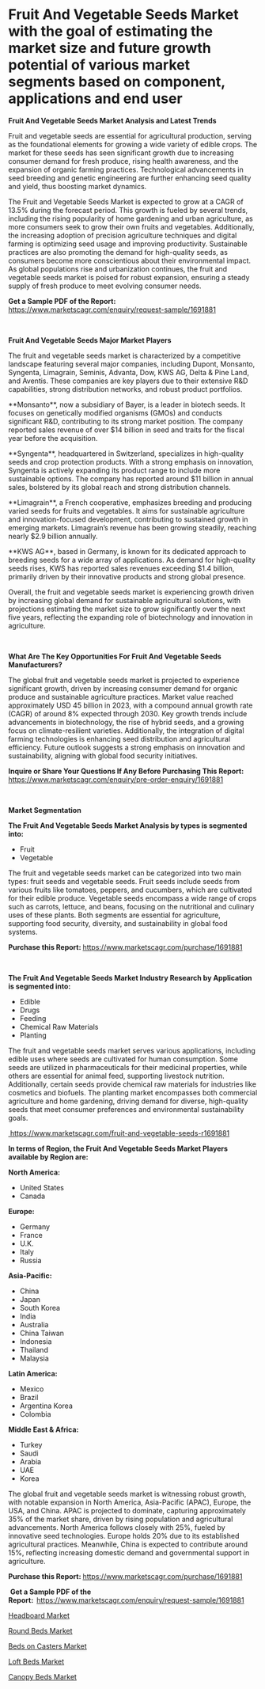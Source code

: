 <p><h1>Fruit And Vegetable Seeds Market with the goal of estimating the market size and future growth potential of various market segments based on component, applications and end user</h1></p><p><strong>Fruit And Vegetable Seeds Market Analysis and Latest Trends</strong></p>
<p><p>Fruit and vegetable seeds are essential for agricultural production, serving as the foundational elements for growing a wide variety of edible crops. The market for these seeds has seen significant growth due to increasing consumer demand for fresh produce, rising health awareness, and the expansion of organic farming practices. Technological advancements in seed breeding and genetic engineering are further enhancing seed quality and yield, thus boosting market dynamics.</p><p>The Fruit and Vegetable Seeds Market is expected to grow at a CAGR of 13.5% during the forecast period. This growth is fueled by several trends, including the rising popularity of home gardening and urban agriculture, as more consumers seek to grow their own fruits and vegetables. Additionally, the increasing adoption of precision agriculture techniques and digital farming is optimizing seed usage and improving productivity. Sustainable practices are also promoting the demand for high-quality seeds, as consumers become more conscientious about their environmental impact. As global populations rise and urbanization continues, the fruit and vegetable seeds market is poised for robust expansion, ensuring a steady supply of fresh produce to meet evolving consumer needs.</p></p>
<p><strong>Get a Sample PDF of the Report:&nbsp;</strong> <a href="https://www.marketscagr.com/enquiry/request-sample/1691881?utm_campaign=1591&utm_medium=2&utm_source=Github&utm_content=ia&utm_term=18102024&utm_id=fruit-and-vegetable-seeds">https://www.marketscagr.com/enquiry/request-sample/1691881</a></p>
<p>&nbsp;</p>
<p><strong>Fruit And Vegetable Seeds Major Market Players</strong></p>
<p><p>The fruit and vegetable seeds market is characterized by a competitive landscape featuring several major companies, including Dupont, Monsanto, Syngenta, Limagrain, Seminis, Advanta, Dow, KWS AG, Delta & Pine Land, and Aventis. These companies are key players due to their extensive R&D capabilities, strong distribution networks, and robust product portfolios.</p><p>**Monsanto**, now a subsidiary of Bayer, is a leader in biotech seeds. It focuses on genetically modified organisms (GMOs) and conducts significant R&D, contributing to its strong market position. The company reported sales revenue of over $14 billion in seed and traits for the fiscal year before the acquisition.</p><p>**Syngenta**, headquartered in Switzerland, specializes in high-quality seeds and crop protection products. With a strong emphasis on innovation, Syngenta is actively expanding its product range to include more sustainable options. The company has reported around $11 billion in annual sales, bolstered by its global reach and strong distribution channels.</p><p>**Limagrain**, a French cooperative, emphasizes breeding and producing varied seeds for fruits and vegetables. It aims for sustainable agriculture and innovation-focused development, contributing to sustained growth in emerging markets. Limagrain’s revenue has been growing steadily, reaching nearly $2.9 billion annually.</p><p>**KWS AG**, based in Germany, is known for its dedicated approach to breeding seeds for a wide array of applications. As demand for high-quality seeds rises, KWS has reported sales revenues exceeding $1.4 billion, primarily driven by their innovative products and strong global presence.</p><p>Overall, the fruit and vegetable seeds market is experiencing growth driven by increasing global demand for sustainable agricultural solutions, with projections estimating the market size to grow significantly over the next five years, reflecting the expanding role of biotechnology and innovation in agriculture.</p></p>
<p>&nbsp;</p>
<p><strong>What Are The Key Opportunities For Fruit And Vegetable Seeds Manufacturers?</strong></p>
<p><p>The global fruit and vegetable seeds market is projected to experience significant growth, driven by increasing consumer demand for organic produce and sustainable agriculture practices. Market value reached approximately USD 45 billion in 2023, with a compound annual growth rate (CAGR) of around 8% expected through 2030. Key growth trends include advancements in biotechnology, the rise of hybrid seeds, and a growing focus on climate-resilient varieties. Additionally, the integration of digital farming technologies is enhancing seed distribution and agricultural efficiency. Future outlook suggests a strong emphasis on innovation and sustainability, aligning with global food security initiatives.</p></p>
<p><strong>Inquire or Share Your Questions If Any Before Purchasing This Report:</strong> <a href="https://www.marketscagr.com/enquiry/pre-order-enquiry/1691881?utm_campaign=1591&utm_medium=2&utm_source=Github&utm_content=ia&utm_term=18102024&utm_id=fruit-and-vegetable-seeds">https://www.marketscagr.com/enquiry/pre-order-enquiry/1691881</a></p>
<p>&nbsp;</p>
<p><strong>Market Segmentation</strong></p>
<p><strong>The Fruit And Vegetable Seeds Market Analysis by types is segmented into:</strong></p>
<p><ul><li>Fruit</li><li>Vegetable</li></ul></p>
<p><p>The fruit and vegetable seeds market can be categorized into two main types: fruit seeds and vegetable seeds. Fruit seeds include seeds from various fruits like tomatoes, peppers, and cucumbers, which are cultivated for their edible produce. Vegetable seeds encompass a wide range of crops such as carrots, lettuce, and beans, focusing on the nutritional and culinary uses of these plants. Both segments are essential for agriculture, supporting food security, diversity, and sustainability in global food systems.</p></p>
<p><strong>Purchase this Report:&nbsp;</strong><a href="https://www.marketscagr.com/purchase/1691881?utm_campaign=1591&utm_medium=2&utm_source=Github&utm_content=ia&utm_term=18102024&utm_id=fruit-and-vegetable-seeds">https://www.marketscagr.com/purchase/1691881</a></p>
<p>&nbsp;</p>
<p><strong>The Fruit And Vegetable Seeds Market Industry Research by Application is segmented into:</strong></p>
<p><ul><li>Edible</li><li>Drugs</li><li>Feeding</li><li>Chemical Raw Materials</li><li>Planting</li></ul></p>
<p><p>The fruit and vegetable seeds market serves various applications, including edible uses where seeds are cultivated for human consumption. Some seeds are utilized in pharmaceuticals for their medicinal properties, while others are essential for animal feed, supporting livestock nutrition. Additionally, certain seeds provide chemical raw materials for industries like cosmetics and biofuels. The planting market encompasses both commercial agriculture and home gardening, driving demand for diverse, high-quality seeds that meet consumer preferences and environmental sustainability goals.</p></p>
<p><a href="https://www.marketscagr.com/fruit-and-vegetable-seeds-r1691881?utm_campaign=1591&utm_medium=2&utm_source=Github&utm_content=ia&utm_term=18102024&utm_id=fruit-and-vegetable-seeds">&nbsp;https://www.marketscagr.com/fruit-and-vegetable-seeds-r1691881</a></p>
<p><strong>In terms of Region, the Fruit And Vegetable Seeds Market Players available by Region are:</strong></p>
<p>
    <p> <strong> North America: </strong>
        <ul>
            <li>United States</li>
            <li>Canada</li>
        </ul>
        </p> 
    <p> <strong> Europe: </strong>
        <ul>
            <li>Germany</li>
            <li>France</li>
            <li>U.K.</li>
            <li>Italy</li>
            <li>Russia</li>
        </ul>
        </p> 
    <p> <strong> Asia-Pacific: </strong>
        <ul>
            <li>China</li>
            <li>Japan</li>
            <li>South Korea</li>
            <li>India</li>
            <li>Australia</li>
            <li>China Taiwan</li>
            <li>Indonesia</li>
            <li>Thailand</li>
            <li>Malaysia</li>
        </ul>
        </p> 
    <p> <strong> Latin America: </strong>
        <ul>
            <li>Mexico</li>
            <li>Brazil</li>
            <li>Argentina Korea</li>
            <li>Colombia</li>
        </ul>
        </p> 
    <p> <strong> Middle East & Africa: </strong>
        <ul>
            <li>Turkey</li>
            <li>Saudi</li>
            <li>Arabia</li>
            <li>UAE</li>
            <li>Korea</li>
        </ul>
    </p>
    </p>
<p><p>The global fruit and vegetable seeds market is witnessing robust growth, with notable expansion in North America, Asia-Pacific (APAC), Europe, the USA, and China. APAC is projected to dominate, capturing approximately 35% of the market share, driven by rising population and agricultural advancements. North America follows closely with 25%, fueled by innovative seed technologies. Europe holds 20% due to its established agricultural practices. Meanwhile, China is expected to contribute around 15%, reflecting increasing domestic demand and governmental support in agriculture.</p></p>
<p><strong>Purchase this Report: </strong><a href="https://www.marketscagr.com/purchase/1691881?utm_campaign=1591&utm_medium=2&utm_source=Github&utm_content=ia&utm_term=18102024&utm_id=fruit-and-vegetable-seeds">https://www.marketscagr.com/purchase/1691881</a></p>
<p>&nbsp;<strong>Get a Sample PDF of the Report:&nbsp;&nbsp;</strong><a href="https://www.marketscagr.com/enquiry/request-sample/1691881?utm_campaign=1591&utm_medium=2&utm_source=Github&utm_content=ia&utm_term=18102024&utm_id=fruit-and-vegetable-seeds">https://www.marketscagr.com/enquiry/request-sample/1691881</a></p>
<p><strong></strong></p>
<p><p><a href="https://www.linkedin.com/pulse/mapping-headboard-market-trends-challenges-breakthroughs-2024-0esof?utm_campaign=1591&utm_medium=2&utm_source=Github&utm_content=ia&utm_term=18102024&utm_id=fruit-and-vegetable-seeds">Headboard Market</a></p><p><a href="https://www.linkedin.com/pulse/round-beds-market-maturity-analysis-regional-disparities-x6iwf?utm_campaign=1591&utm_medium=2&utm_source=Github&utm_content=ia&utm_term=18102024&utm_id=fruit-and-vegetable-seeds">Round Beds Market</a></p><p><a href="https://www.linkedin.com/pulse/beds-casters-market-research-report-forecast-growth-prospects-megef?utm_campaign=1591&utm_medium=2&utm_source=Github&utm_content=ia&utm_term=18102024&utm_id=fruit-and-vegetable-seeds">Beds on Casters Market</a></p><p><a href="https://www.linkedin.com/pulse/emerging-trends-loft-beds-market-global-outlook-future-prospects-eluef?utm_campaign=1591&utm_medium=2&utm_source=Github&utm_content=ia&utm_term=18102024&utm_id=fruit-and-vegetable-seeds">Loft Beds Market</a></p><p><a href="https://www.linkedin.com/pulse/global-canopy-beds-market-sector2024-2031-metrics-strategic-rwtjf?utm_campaign=1591&utm_medium=2&utm_source=Github&utm_content=ia&utm_term=18102024&utm_id=fruit-and-vegetable-seeds">Canopy Beds Market</a></p></p>